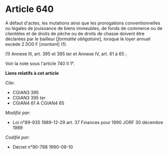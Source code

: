 # Article 640

A défaut d'actes, les mutations ainsi que les prorogations conventionnelles ou légales de jouissance de biens immeubles, de
fonds de commerce ou de clientèles et de droits de pêche ou de droits de chasse doivent être déclarées par le bailleur
[*formalité obligatoire*], lorsque le loyer annuel excède 2.5O0 F [*montant*] (1).

(1) Annexe III, art. 395 et 395 ter et Annexe IV, art. 61 à 65 ;

Voir la note sous l'article 740 II 1°.

**Liens relatifs à cet article**

_Cite_:

  - CGIAN3 395
  - CGIAN3 395 ter
  - CGIAN4 61 A CGIAN4 65

_Modifié par_:

  - Loi n°89-935 1989-12-29 art. 37 Finances pour 1990 JORF 30 décembre 1989

_Codifié par_:

  - Décret n°90-798 1990-09-10
